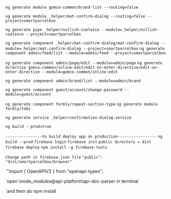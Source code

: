 `ng generate module gomco-common/brand-list --routing=false`

`ng generate module _helper/mat-confirm-dialog --routing=false --project=smartparcelbox`

`ng generate pipe _helper/nullish-coalesce --module=_helper/nullish-coalesce --project=smartparcelbox`

`ng generate component _helper/mat-confirm-dialog/mat-confirm-dialog --module=_helper/mat-confirm-dialog --project=smartparcelbox`
`ng generate component admin/feed/list --module=admin/feed --project=smartparcelbox`

`ng generate component admin/page/edit --module=admin/page`
`ng generate directive gomco-common/inline-edit/edit-on-enter-directive/edit-on-enter-directive --module=gomco-common/inline-edit`

`ng generate component admin/brand/list --module=admin/brand`

`ng generate component guest/account/change-password --module=guest/account`

`ng generate component formly/repeat-section-type`
`ng generate module formly/tabs`

`ng generate service _helper/confirmation-dialog-service`

`ng build --prod=true`

`----------------to build deploy app on production-----------------`
`ng build --prod`
`firebase login`
`firebase init`
`public directory = dist`
`firebase deploy`
`npm install -g firebase-tools`

`Change path in firebase.json file`
`"public": "dist/smartparcelbox/browser"`

`"import { OpenAPIV2 } from "openapi-types";

`open \node_modules\@api-platform\api-doc-parser in terminal

`and then do npm install